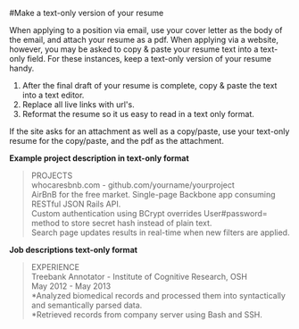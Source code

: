 
#Make a text-only version of your resume

When applying to a position via email, use your cover letter as the body of the email, and attach your resume as a pdf.  When applying via a website, however, you may be asked to copy & paste your resume text into a text-only field. For these instances, keep a text-only version of your resume handy.  

1. After the final draft of your resume is complete, copy & paste the text into a text editor. 
2. Replace all live links with url's.  
3. Reformat the resume so it us easy to read in a text only format.  

If the site asks for an attachment as well as a copy/paste, use your text-only resume for the copy/paste, and the pdf as the attachment.  

**Example project description in text-only format**


>PROJECTS  
>whocaresbnb.com - github.com/yourname/yourproject  
>AirBnB for the free market. Single-page Backbone app consuming RESTful JSON Rails API.  
>Custom authentication using BCrypt overrides User#password= method to store secret hash instead of plain text.  
>Search page updates results in real-time when new filters are applied.


**Job descriptions text-only format**


>EXPERIENCE  
>Treebank Annotator - Institute of Cognitive Research, OSH  
>May 2012 - May 2013  
>*Analyzed biomedical records and processed them into syntactically and semantically parsed data.  
>*Retrieved records from company server using Bash and SSH.  


